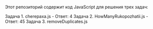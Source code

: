 Этот репозиторий содержит код JavaScript для решения трех задач:

Задача 1. cherepaxa.js - Ответ: 4
Задача 2. HowManyRukopozhatii.js - Ответ: 45
Задача 3. removeDuplicates.js
